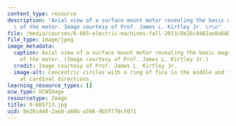 ```yaml
---
content_type: resource
description: "Axial view of a surface mount motor revealing the basic magnetic morphology\
  \ of the motor. Image courtesy of Prof. James L. Kirtley Jr. \r\n"
file: /media/courses/6-685-electric-machines-fall-2013/8e26c4482ae8a68ba5869b5f770cf071_6-685f13.jpg
file_type: image/jpeg
image_metadata:
  caption: Axial view of a surface mount motor revealing the basic magnetic morphology
    of the motor. (Image courtesy of Prof. James L. Kirtley Jr.)
  credit: Image courtesy of Prof. James L. Kirtley Jr.
  image-alt: Concentric circles with a ring of fins in the middle and four small rectangles
    at cardinal directions.
learning_resource_types: []
ocw_type: OCWImage
resourcetype: Image
title: 6-685f13.jpg
uid: 8e26c448-2ae8-a68b-a586-9b5f770cf071
---
```

